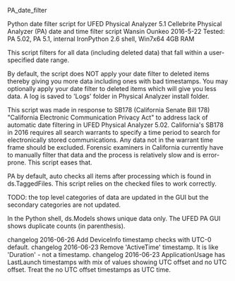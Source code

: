 PA_date_filter

Python date filter script for UFED Physical Analyzer 5.1
Cellebrite Physical Analyzer (PA) date and time filter script
Wansin Ounkeo 2016-5-22
Tested: PA 5.02, PA 5.1, internal IronPython 2.6 shell, Win7x64 4GB RAM

This script filters for all data (including deleted data) that 
fall within a user-specified date range.

By default, the script does NOT apply your date filter to deleted 
items thereby giving you more data including ones with bad timestamps.
You may optionally apply your date filter to deleted items which will give you less data.
A log is saved to 'Logs' folder in Physical Analyzer install folder.

This script was made in response to SB178 (California Senate Bill 178)
"California Electronic Communication Privacy Act" to address
lack of automatic date filtering in UFED Physical Analyzer 5.02. 
California's SB178 in 2016 requires all search warrants to
specify a time period to search for electronically stored communications.
Any data not in the warrant time frame should be excluded.
Forensic examiners in California currently have to manually filter that 
data and the process is relatively slow and is error-prone. 
This script eases that.

PA by default, auto checks all items after processing which is found in
ds.TaggedFiles. This script relies on the checked files to work correctly.

TODO: the top level categories of data are updated in the GUI but the 
secondary categories are not updated. 

In the Python shell, ds.Models shows unique data only. 
The UFED PA GUI shows duplicate counts (in parenthesis).

changelog 2016-06-26	Add DeviceInfo timestamp checks with UTC-0 default.
changelog 2016-06-23  Remove 'ActiveTime' timestamp. It is like 'Duration' - not a timestamp.
changelog 2016-06-23	ApplicationUsage has LastLaunch timestamps with mix of values showing 
 			UTC offset and no UTC offset. Treat the no UTC offset timestamps as UTC time.

